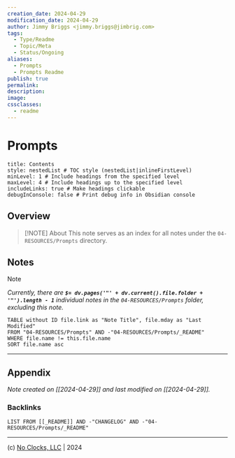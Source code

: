 ```yaml
---
creation_date: 2024-04-29
modification_date: 2024-04-29
author: Jimmy Briggs <jimmy.briggs@jimbrig.com>
tags:
  - Type/Readme
  - Topic/Meta
  - Status/Ongoing
aliases:
  - Prompts
  - Prompts Readme
publish: true
permalink:
description:
image:
cssclasses:
  - readme
---
```



# Prompts

```table-of-contents
title: Contents 
style: nestedList # TOC style (nestedList|inlineFirstLevel)
minLevel: 1 # Include headings from the specified level
maxLevel: 4 # Include headings up to the specified level
includeLinks: true # Make headings clickable
debugInConsole: false # Print debug info in Obsidian console
```

## Overview

> [!NOTE] About
> This note serves as an index for all notes under the `04-RESOURCES/Prompts` directory.

## Notes

> [!NOTE]
> *Currently, there are **`$= dv.pages('"' + dv.current().file.folder + '"').length - 1`**  individual notes in the `04-RESOURCES/Prompts` folder, excluding this note.*

```dataview
TABLE without ID file.link as "Note Title", file.mday as "Last Modified"
FROM "04-RESOURCES/Prompts" AND -"04-RESOURCES/Prompts/_README"
WHERE file.name != this.file.name
SORT file.name asc
```

***

## Appendix

*Note created on [[2024-04-29]] and last modified on [[2024-04-29]].*

### Backlinks

```dataview
LIST FROM [[_README]] AND -"CHANGELOG" AND -"04-RESOURCES/Prompts/_README"
```

***

(c) [No Clocks, LLC](https://github.com/noclocks) | 2024